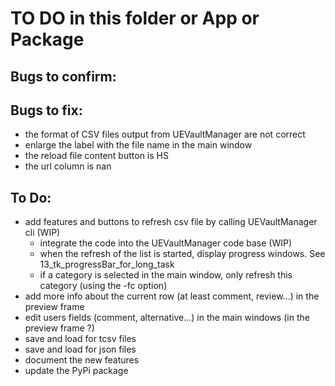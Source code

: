 # TO DO in this folder or App or Package

## Bugs to confirm:

## Bugs to fix:

- the format of CSV files output from UEVaultManager are not correct
- enlarge the label with the file name in the main window
- the reload file content button is HS
- the url column is nan

## To Do:

- add features and buttons to refresh csv file by calling UEVaultManager cli (WIP)
  - integrate the code into the UEVaultManager code base (WIP)
  - when the refresh of the list is started, display progress windows. See 13_tk_progressBar_for_long_task
  - if a category is selected in the main window, only refresh this category (using the -fc option)
- add more info about the current row (at least comment, review...) in the preview frame
- edit users fields (comment, alternative...) in the main windows (in the preview frame ?)
- save and load for tcsv files
- save and load for json files
- document the new features
- update the PyPi package
